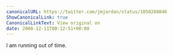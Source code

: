 ```yaml
---
canonicalURL: https://twitter.com/jmjordan/status/1050260846
ShowCanonicalLink: true
CanonicalLinkText: View original on
date: 2008-12-11T00:12:51+00:00
---
```

I am running out of time.
